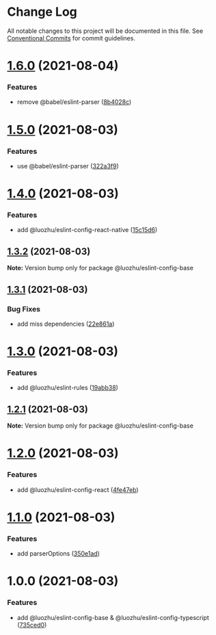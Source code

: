 # Change Log

All notable changes to this project will be documented in this file.
See [Conventional Commits](https://conventionalcommits.org) for commit guidelines.

# [1.6.0](https://github.com/youngjuning/luozhu-cli/compare/@luozhu/eslint-config-base@1.5.0...@luozhu/eslint-config-base@1.6.0) (2021-08-04)


### Features

* remove @babel/eslint-parser ([8b4028c](https://github.com/youngjuning/luozhu-cli/commit/8b4028c82397a435c6616424a6708dcb2fe5550a))





# [1.5.0](https://github.com/youngjuning/luozhu-cli/compare/@luozhu/eslint-config-base@1.4.0...@luozhu/eslint-config-base@1.5.0) (2021-08-03)


### Features

* use @babel/eslint-parser ([322a3f9](https://github.com/youngjuning/luozhu-cli/commit/322a3f9ecb760a5246656dc2e88ed1ce47ebf7a5))





# [1.4.0](https://github.com/youngjuning/luozhu-cli/compare/@luozhu/eslint-config-base@1.3.2...@luozhu/eslint-config-base@1.4.0) (2021-08-03)


### Features

* add @luozhu/eslint-config-react-native ([15c15d6](https://github.com/youngjuning/luozhu-cli/commit/15c15d6181f1b41c420ef0bce4e151e57fd2b5b2))





## [1.3.2](https://github.com/youngjuning/luozhu-cli/compare/@luozhu/eslint-config-base@1.3.1...@luozhu/eslint-config-base@1.3.2) (2021-08-03)

**Note:** Version bump only for package @luozhu/eslint-config-base





## [1.3.1](https://github.com/youngjuning/luozhu-cli/compare/@luozhu/eslint-config-base@1.3.0...@luozhu/eslint-config-base@1.3.1) (2021-08-03)


### Bug Fixes

* add miss dependencies ([22e861a](https://github.com/youngjuning/luozhu-cli/commit/22e861afbb92fc2f4dd8b3eef4fd79688b0a8e46))





# [1.3.0](https://github.com/youngjuning/luozhu-cli/compare/@luozhu/eslint-config-base@1.2.1...@luozhu/eslint-config-base@1.3.0) (2021-08-03)


### Features

* add @luozhu/eslint-rules ([19abb38](https://github.com/youngjuning/luozhu-cli/commit/19abb3834608c5f7b597517d50f488dd72554e5d))





## [1.2.1](https://github.com/youngjuning/luozhu-cli/compare/@luozhu/eslint-config-base@1.2.0...@luozhu/eslint-config-base@1.2.1) (2021-08-03)

**Note:** Version bump only for package @luozhu/eslint-config-base





# [1.2.0](https://github.com/youngjuning/luozhu-cli/compare/@luozhu/eslint-config-base@1.1.0...@luozhu/eslint-config-base@1.2.0) (2021-08-03)


### Features

* add @luozhu/eslint-config-react ([4fe47eb](https://github.com/youngjuning/luozhu-cli/commit/4fe47ebd44f4501eed7204b673252a87f72d86fc))





# [1.1.0](https://github.com/youngjuning/luozhu-cli/compare/@luozhu/eslint-config-base@1.0.0...@luozhu/eslint-config-base@1.1.0) (2021-08-03)


### Features

* add parserOptions ([350e1ad](https://github.com/youngjuning/luozhu-cli/commit/350e1ad81810a6eccee520320cf8f6cfd328f9e9))





# 1.0.0 (2021-08-03)


### Features

* add @luozhu/eslint-config-base &  @luozhu/eslint-config-typescript ([735ced0](https://github.com/youngjuning/luozhu-cli/commit/735ced0962d3148df9b9d87fd4919a1039074a90))

